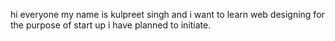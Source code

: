 hi everyone
my name is kulpreet singh and i want to learn web designing for the purpose of start up i have planned to initiate.
